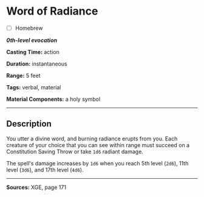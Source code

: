 # Word of Radiance

- [ ] Homebrew

***0th-level evocation***

**Casting Time:** action

**Duration:** instantaneous

**Range:** 5 feet

**Tags:** verbal, material

**Material Components:** a holy symbol

---

## Description
You utter a divine word, and burning radiance erupts from you.
Each creature of your choice that you can see within range must succeed on a Constitution Saving Throw or take `1d6` radiant damage.

The spell's damage increases by `1d6` when you reach 5th level (`2d6`), 11th level (`3d6`), and 17th level (`4d6`).

---

**Sources:** XGE, page 171
